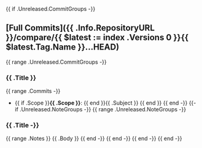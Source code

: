 {{ if .Unreleased.CommitGroups -}}
## [Full Commits]({{ .Info.RepositoryURL }}/compare/{{ $latest := index .Versions 0 }}{{ $latest.Tag.Name }}...HEAD)

{{ range .Unreleased.CommitGroups -}}
### {{ .Title }}

{{ range .Commits -}}
- {{ if .Scope }}**{{ .Scope }}**: {{ end }}{{ .Subject }}
{{ end }}
{{ end -}}
{{- if .Unreleased.NoteGroups -}}
{{ range .Unreleased.NoteGroups -}}
### {{ .Title -}}
{{ range .Notes }}
{{ .Body }}
{{ end -}}
{{ end -}}
{{ end -}}
{{ end -}}
